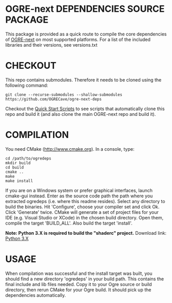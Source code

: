 OGRE-next DEPENDENCIES SOURCE PACKAGE
==================================

This package is provided as a quick route to compile the core
dependencies of [OGRE-next](https://github.com/OGRECave/ogre-next) on most supported
platforms. For a list of the included libraries and their 
versions, see versions.txt

CHECKOUT
========

This repo contains submodules. Therefore it needs to be cloned using the following command:

`git clone --recurse-submodules --shallow-submodules https://github.com/OGRECave/ogre-next-deps`

Checkout the [Quick Start Scripts](https://www.ogre3d.org/download/sdk/sdk-ogre-next) to see scripts
that automatically clone this repo and build it (and also clone the main OGRE-next repo and build it).


COMPILATION
=============

You need CMake (http://www.cmake.org). In a console, type:

```
cd /path/to/ogredeps
mkdir build
cd build
cmake ..
make
make install
```

If you are on a Windows system or prefer graphical interfaces,
launch cmake-gui instead. Enter as the source code path the
path where you extracted ogredeps (i.e. where this readme 
resides). Select any directory to build the binaries. Hit
'Configure', choose your compiler set and click Ok. Click
'Generate' twice. CMake will generate a set of project files
for your IDE (e.g. Visual Studio or XCode) in the chosen build
directory. Open them, compile the target 'BUILD_ALL'. Also build
the target 'install'.

**Note: Python 3.X is required to build the "shaderc" project.** Download link: [Python 3.X](https://www.python.org/downloads/)

USAGE
=======

When compilation was successful and the install target was built,
you should find a new directory 'ogredeps' in your build path.
This contains the final include and lib files needed. Copy it
to your Ogre source or build directory, then rerun CMake for your
Ogre build. It should pick up the dependencies automatically.

